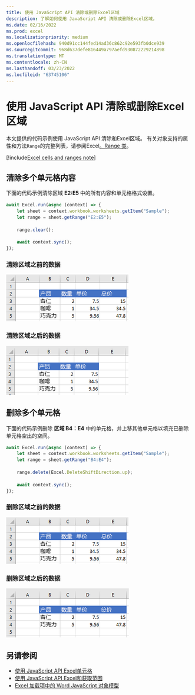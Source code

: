 ```yaml
---
title: 使用 JavaScript API 清除或删除Excel区域
description: 了解如何使用 JavaScript API 清除或删除Excel区域。
ms.date: 02/16/2022
ms.prod: excel
ms.localizationpriority: medium
ms.openlocfilehash: 940d91cc144fed14ad36c862c92e593fb0dce939
ms.sourcegitcommit: 968d637defe816449a797aefd930872229214898
ms.translationtype: MT
ms.contentlocale: zh-CN
ms.lasthandoff: 03/23/2022
ms.locfileid: "63745106"
---
```

# <a name="clear-or-delete-ranges-using-the-excel-javascript-api"></a>使用 JavaScript API 清除或删除Excel区域

本文提供的代码示例使用 JavaScript API 清除和Excel区域。 有关对象支持的属性和方法`Range`的完整列表，请参阅Excel[。Range 类](/javascript/api/excel/excel.range)。

[!include[Excel cells and ranges note](../includes/note-excel-cells-and-ranges.md)]

## <a name="clear-a-range-of-cells"></a>清除多个单元格内容

下面的代码示例清除区域 **E2:E5** 中的所有内容和单元格格式设置。  

```js
await Excel.run(async (context) => {
    let sheet = context.workbook.worksheets.getItem("Sample");
    let range = sheet.getRange("E2:E5");

    range.clear();

    await context.sync();
});
```

### <a name="data-before-range-is-cleared"></a>清除区域之前的数据

![清除Excel区域之前的数据。](../images/excel-ranges-start.png)

### <a name="data-after-range-is-cleared"></a>清除区域之后的数据

![清除区域Excel中数据。](../images/excel-ranges-after-clear.png)

## <a name="delete-a-range-of-cells"></a>删除多个单元格

下面的代码示例删除 **区域 B4：E4** 中的单元格，并上移其他单元格以填充已删除单元格空出的空间。

```js
await Excel.run(async (context) => {
    let sheet = context.workbook.worksheets.getItem("Sample");
    let range = sheet.getRange("B4:E4");

    range.delete(Excel.DeleteShiftDirection.up);

    await context.sync();
});
```

### <a name="data-before-range-is-deleted"></a>删除区域之前的数据

![删除Excel之前的数据。](../images/excel-ranges-start.png)

### <a name="data-after-range-is-deleted"></a>删除区域之后的数据

![删除Excel区域之后的数据。](../images/excel-ranges-after-delete.png)

## <a name="see-also"></a>另请参阅

- [使用 JavaScript API Excel单元格](excel-add-ins-cells.md)
- [使用 JavaScript API Excel和获取范围](excel-add-ins-ranges-set-get.md)
- [Excel 加载项中的 Word JavaScript 对象模型](excel-add-ins-core-concepts.md)
